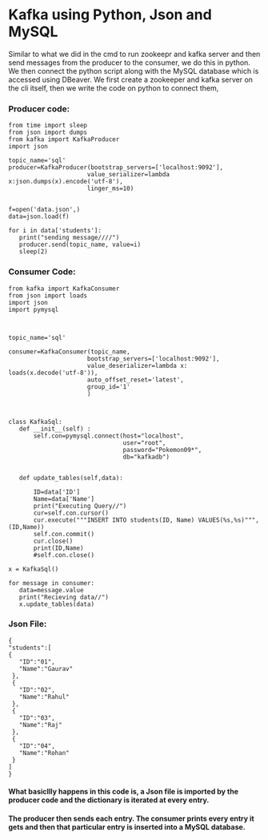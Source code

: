 # Kafka using Python, Json and MySQL

Similar to what we did in the cmd to run zookeepr and kafka server and then send messages from the producer to the consumer, we do this in python. We then connect the
python script along with the MySQL database which is accessed using DBeaver.
  We first create a zookeeper and kafka server on the cli itself,
  then we write the code on python to connect them,
 
 
 ### Producer code:
 ```
 from time import sleep
from json import dumps
from kafka import KafkaProducer
import json

topic_name='sql'
producer=KafkaProducer(bootstrap_servers=['localhost:9092'],
                       value_serializer=lambda x:json.dumps(x).encode('utf-8'),
                       linger_ms=10)


f=open('data.json',)
data=json.load(f)

for i in data['students']:
    print("sending message////")
    producer.send(topic_name, value=i)
    sleep(2)
 ```
 
 ### Consumer Code:
 ```
 from kafka import KafkaConsumer
from json import loads
import json
import pymysql



topic_name='sql'

consumer=KafkaConsumer(topic_name,
                       bootstrap_servers=['localhost:9092'],
                       value_deserializer=lambda x: loads(x.decode('utf-8')),
                       auto_offset_reset='latest',
                       group_id='1'
                       )


    
class KafkaSql:
    def __init__(self) :
        self.con=pymysql.connect(host="localhost",
                                 user="root",
                                 password="Pokemon09*",
                                 db="kafkadb")
        
        
    def update_tables(self,data):
        
        ID=data['ID']
        Name=data['Name']
        print("Executing Query//")
        cur=self.con.cursor()
        cur.execute("""INSERT INTO students(ID, Name) VALUES(%s,%s)""",(ID,Name))
        self.con.commit()
        cur.close()
        print(ID,Name)
        #self.con.close()
    
x = KafkaSql()

for message in consumer:
    data=message.value
    print("Recieving data//")
    x.update_tables(data)
 ```
 
 ### Json File:
 ```
 {
 "students":[
 {
    "ID":"01",
    "Name":"Gaurav"
  },
  {
    "ID":"02",
    "Name":"Rahul"
  },
  {
    "ID":"03",
    "Name":"Raj"
  },
  {
    "ID":"04",
    "Name":"Rohan"
  }
]
}
 ```
 
#### What basicllly happens in this code is, a Json file is imported by the producer code and the dictionary is iterated at every entry. 
#### The producer then sends each entry. The consumer prints every entry it gets and then that particular entry is inserted into a MySQL database.
